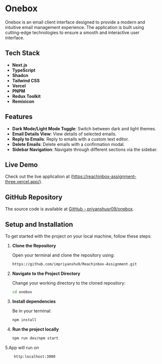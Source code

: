# Onebox

Onebox is an email client interface designed to provide a modern and intuitive email management experience. The application is built using cutting-edge technologies to ensure a smooth and interactive user interface.

## Tech Stack

- **Next.js**
- **TypeScript**
- **Shadcn**
- **Tailwind CSS**
- **Vercel**
- **PNPM**
- **Redux Toolkit**
- **Remixicon**

## Features

- **Dark Mode/Light Mode Toggle**: Switch between dark and light themes.
- **Email Details View**: View details of selected emails.
- **Reply to Emails**: Reply to emails with a custom text editor.
- **Delete Emails**: Delete emails with a confirmation modal.
- **Sidebar Navigation**: Navigate through different sections via the sidebar.

## Live Demo

Check out the live application at (https://reachinbox-assignment-three.vercel.app/).

## GitHub Repository

The source code is available at [GitHub - priyanshusr09/onebox](https://github.com/impriyanshu9/Reachinbox-Assignment).

## Setup and Installation

To get started with the project on your local machine, follow these steps:

1. **Clone the Repository**

   Open your terminal and clone the repository using:

   ```bash
   https://github.com/impriyanshu9/Reachinbox-Assignment.git
   
2. **Navigate to the Project Directory**

   Change your working directory to the cloned repository:

   ```bash
   cd onebox
3. **Install dependencies**

   Be in your terminal:

   ```bash
   npm install
   
4. **Run the project locally**

   ```bash
   npm run dev/npm start
   ```
   
5.App will run on

```bash
    http:localhost:3000
```

   
